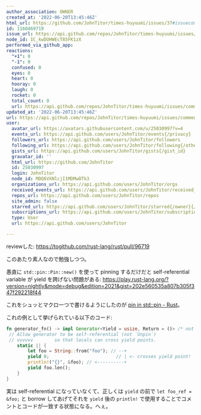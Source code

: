 ```yaml
---
author_association: OWNER
created_at: '2022-06-20T13:45:46Z'
html_url: https://github.com/JohnTitor/times-huyuumi/issues/37#issuecomment-1160469719
id: 1160469719
issue_url: https://api.github.com/repos/JohnTitor/times-huyuumi/issues/37
node_id: IC_kwDOHWEcT85FK1zX
performed_via_github_app: 
reactions:
  "+1": 0
  "-1": 0
  confused: 0
  eyes: 0
  heart: 0
  hooray: 0
  laugh: 0
  rocket: 0
  total_count: 0
  url: https://api.github.com/repos/JohnTitor/times-huyuumi/issues/comments/1160469719/reactions
updated_at: '2022-06-20T13:45:46Z'
url: https://api.github.com/repos/JohnTitor/times-huyuumi/issues/comments/1160469719
user:
  avatar_url: https://avatars.githubusercontent.com/u/25030997?v=4
  events_url: https://api.github.com/users/JohnTitor/events{/privacy}
  followers_url: https://api.github.com/users/JohnTitor/followers
  following_url: https://api.github.com/users/JohnTitor/following{/other_user}
  gists_url: https://api.github.com/users/JohnTitor/gists{/gist_id}
  gravatar_id: ''
  html_url: https://github.com/JohnTitor
  id: 25030997
  login: JohnTitor
  node_id: MDQ6VXNlcjI1MDMwOTk3
  organizations_url: https://api.github.com/users/JohnTitor/orgs
  received_events_url: https://api.github.com/users/JohnTitor/received_events
  repos_url: https://api.github.com/users/JohnTitor/repos
  site_admin: false
  starred_url: https://api.github.com/users/JohnTitor/starred{/owner}{/repo}
  subscriptions_url: https://api.github.com/users/JohnTitor/subscriptions
  type: User
  url: https://api.github.com/users/JohnTitor

---
```

reviewした: https://togithub.com/rust-lang/rust/pull/96719

このあたり素人なので勉強しつつ。

愚直に `std::pin::Pin::new()` を使って pinning するだけだと self-referential variable が yield を跨げない問題がある: https://play.rust-lang.org/?version=nightly&mode=debug&edition=2021&gist=202e560535a807b305f347f292218f44

これをシュッとマクロ一つで書けるようにしたのが [pin in std::pin - Rust](https://doc.rust-lang.org/nightly/std/pin/macro.pin.html)。

これの例として挙げられている以下のコード:
```rs
fn generator_fn() -> impl Generator<Yield = usize, Return = ()> /* not Unpin */ {
 // Allow generator to be self-referential (not `Unpin`)
 // vvvvvv        so that locals can cross yield points.
    static || {
        let foo = String::from("foo"); // --+
        yield 0;                         // | <- crosses yield point!
        println!("{}", &foo); // <----------+
        yield foo.len();
    }
}
```

実は self-referential になっていなくて、正しくは `yield` の前で `let foo_ref = &foo;` と borrow してあげてそれを `yield` 後の `println!` で使用することでコメントとコードが一致する状態になる。へぇ。